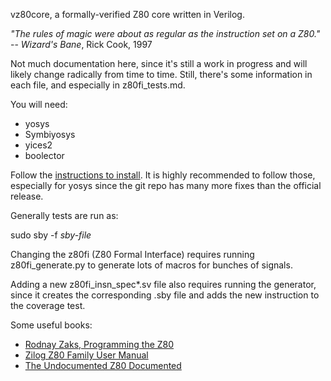 vz80core, a formally-verified Z80 core written in Verilog.

*"The rules of magic were about as regular as the instruction set on a Z80."*<br/>
-- *Wizard's Bane*, Rick Cook, 1997

Not much documentation here, since it's still a work in progress
and will likely change radically from time to time. Still, there's
some information in each file, and especially in z80fi_tests.md.

You will need:
* yosys
* Symbiyosys
* yices2
* boolector

Follow the [instructions to install](https://symbiyosys.readthedocs.io/en/latest/quickstart.html). It is highly recommended to follow those, especially for yosys since the git repo has many more fixes than the official release.

Generally tests are run as:

sudo sby -f *sby-file*

Changing the z80fi (Z80 Formal Interface) requires running
z80fi_generate.py to generate lots of macros for bunches of
signals.

Adding a new z80fi_insn_spec*.sv file also requires running the
generator, since it creates the corresponding .sby file and adds
the new instruction to the coverage test.

Some useful books:

* [Rodnay Zaks, Programming the Z80](https://archive.org/details/Programming_the_Z-80_2nd_Edition_1980_Rodnay_Zaks)
* [Zilog Z80 Family User Manual](https://archive.org/details/Zilog_Z80_Family_user_manual)
* [The Undocumented Z80 Documented](http://datasheets.chipdb.org/Zilog/Z80/z80-documented-0.90.pdf)
